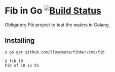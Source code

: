 # Fib in Go [![Build Status](https://travis-ci.org/lloydmeta/fibber.svg?branch=master)](https://travis-ci.org/lloydmeta/fibber)

Obligatory Fib project to test the waters in Golang.

## Installing

```
$ go get github.com/lloydmeta/fibber/cmd/fib

$ fib 10
Fib of 10 is 55
```